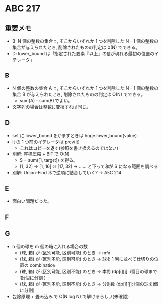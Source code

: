 # ABC 217

## 重要メモ

- B: N 個の整数の集合と, そこからいずれか 1 つを削除した N - 1 個の整数の集合が与えられたとき, 削除されたものの判定は O(N) でできる。
- D: lower_bound は「指定された要素『以上』の値が現れる最初の位置のイテレータ」

## B

- N 個の整数の集合 A と, そこからいずれか 1 つを削除した N - 1 個の整数の集合 B が与えられたとき, 削除されたものの判定は O(N) でできる。
  - sum(A) - sum(B) でよい。
- 文字列の場合は整数に変換すれば同じ。

## D

- set に lower_bound をかますときは hoge.lower_bound(value)
- it の 1 つ前のイテレータは prev(it)
  - これはコピーを返す(参照を書き換えるのではない)
- 別解: 座標圧縮 + BIT で O(N)
  - S = sum([1, target]) を得る。
  - [1, 32] -> [1, 16] or [17, 32] -> ...... と下って和が S になる範囲を調べる
- 別解: Union-Find 木で逆順に結合していく? -> ABC 214

## E

- 面白い問題だった。

## F

## G

- n 個の球を m 個の箱に入れる場合の数
  - (球, 箱) が (区別可能, 区別可能) のとき -> m^n
  - (球, 箱) が (区別不能, 区別可能) のとき -> 球を 1 列に並べて仕切りの位置の combination
  - (球, 箱) が (区別可能, 区別不能) のとき -> 本問 (dp[i][j]: i番目の球までをj個に分割 )
  - (球, 箱) が (区別不能, 区別不能) のとき -> 分割数 (dp[i][j]: i個の球をj個に分割)
- 包除原理 + 畳み込み で O(N log N) で解けるらしい(未確認)
